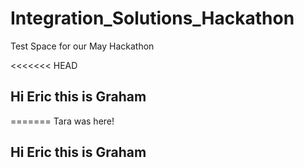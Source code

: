 # Integration_Solutions_Hackathon
Test Space for our May Hackathon 

<<<<<<< HEAD



## Hi Eric this is Graham
=======
Tara was here!
















## Hi Eric this is Graham